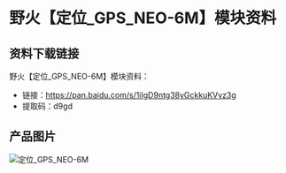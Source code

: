 [](index)

# 野火【定位_GPS_NEO-6M】模块资料


## 资料下载链接
野火【定位_GPS_NEO-6M】模块资料：
* 链接：https://pan.baidu.com/s/1iIgD9ntg38yGckkuKVyz3g 
* 提取码：d9gd 

## 产品图片
![定位_GPS_NEO-6M](https://raw.githubusercontent.com/wiki/Embdefire/products/images/模块产品/定位模块/定位_GPS_NEO-6M.jpg)
